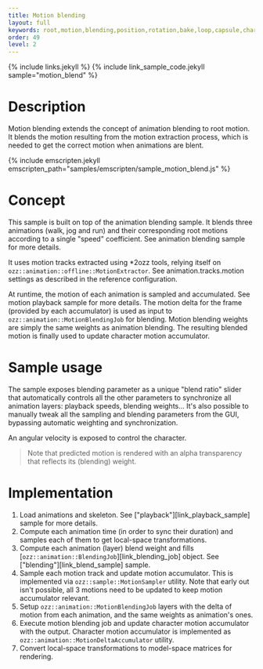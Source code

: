 ```yaml
---
title: Motion blending
layout: full
keywords: root,motion,blending,position,rotation,bake,loop,capsule,character,track,animation,sample,
order: 49
level: 2
---
```


{% include links.jekyll %}
{% include link_sample_code.jekyll sample="motion_blend" %}

Description
===========

Motion blending extends the concept of animation blending to root motion. It blends the motion resulting from the motion extraction process, which is needed to get the correct motion when animations are blent.

{% include emscripten.jekyll emscripten_path="samples/emscripten/sample_motion_blend.js" %}

Concept
=======

This sample is built on top of the animation blending sample. It blends three animations (walk, jog and run) and their corresponding root motions according to a single "speed" coefficient. See animation blending sample for more details.

It uses motion tracks extracted using *2ozz tools, relying itself on `ozz::animation::offline::MotionExtractor`. See animation.tracks.motion settings as described in the reference configuration.

At runtime, the motion of each animation is sampled and accumulated. See motion playback sample for more details.
The motion delta for the frame (provided by each accumulator) is used as input to `ozz::animation::MotionBlendingJob` for blending. Motion blending weights are simply the same weights as animation blending. The resulting blended motion is finally used to update character motion accumulator.

Sample usage
============

The sample exposes blending parameter as a unique "blend ratio" slider that automatically controls all the other parameters to synchronize all animation layers: playback speeds, blending weights...
It's also possible to manually tweak all the sampling and blending parameters from the GUI, bypassing automatic weighting and synchronization.

An angular velocity is exposed to control the character.

> Note that predicted motion is rendered with an alpha transparency that reflects its (blending) weight.

Implementation
==============

1. Load animations and skeleton. See ["playback"][link_playback_sample] sample for more details.
2. Compute each animation time (in order to sync their duration) and samples each of them to get local-space transformations.
3. Compute each animation (layer) blend weight and fills [`ozz::animation::BlendingJob`][link_blending_job] object. See ["blending"][link_blend_sample] sample.
4. Sample each motion track and update motion accumulator. This is implemented via `ozz::sample::MotionSampler` utility. Note that early out isn't possible, all 3 motions need to be updated to keep motion accumulator relevant.
5. Setup `ozz::animation::MotionBlendingJob` layers with the delta of motion from each animation, and the same weights as animation's ones.
6. Execute motion blending job and update character motion accumulator with the output. Character motion accumulator is implemented as `ozz::animation::MotionDeltaAccumulator` utility.
4. Convert local-space transformations to model-space matrices for rendering.
